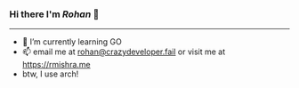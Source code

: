 ### Hi there I'm *Rohan* 👋
---
- 🌱 I’m currently learning GO
- 📫 email me at rohan@crazydeveloper.fail or visit me at https://rmishra.me
- btw, I use arch!
